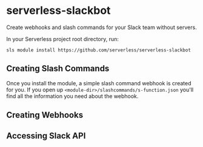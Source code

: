 # serverless-slackbot

Create webhooks and slash commands for your Slack team without servers.

In your Serverless project root directory, run:

```
sls module install https://github.com/serverless/serverless-slackbot
```


## Creating Slash Commands

Once you install the module, a simple slash command webhook is created for you. If you open up `<module-dir>/slashcommands/s-function.json` you'll find all the information you need about the webhook. 

## Creating Webhooks

## Accessing Slack API

